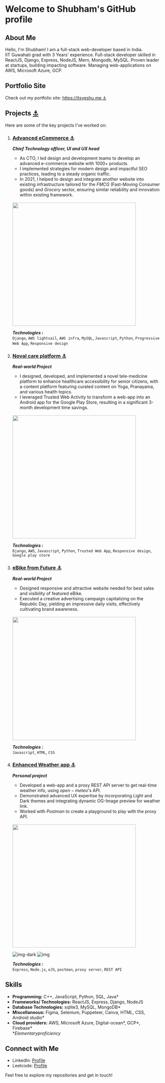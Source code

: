 # Welcome to Shubham's GitHub profile

## About Me

Hello, I'm Shubham! I am a full-stack web-developer based in India.<br/>
IIT Guwahati grad with 3 Years' experience. Full-stack developer skilled in ReactJS, Django, Express, NodeJS, Mern, Mongodb, MySQL. Proven leader at startups, building impacting software. Managing web-applications on AWS, Microsoft Azure, GCP.

## Portfolio Site

Check out my portfolio site: [https://itsyeshu.me ⚓](https://itsyeshu.me)

## Projects [⚓](https://itsyeshu.me/projects/)

Here are some of the key projects I've worked on:

1. ### [Advanced eCommerce ⚓](https://itsyeshu.me/projects/advanced-ecommerce)
    ***Chief Technology officer, UI and UX head***
   
   - As CTO, I led design and development teams to develop an advanced e-commerce website with 1000+ products.
   - I implemented strategies for modern design and impactful SEO practices, leading to a steady organic traffic.
   - In 2021, I helped to design and integrate another website into existing infrastructure tailored for the $FMCG$ (Fast-Moving Consumer goods) and $Grocery$ sector, ensuring similar reliability and innovation within existing framework.

   <br/>
   <img src="https://github.com/itsyeshu/itsyeshu/assets/128498272/e7adbf6f-5e76-41f6-972b-a0b23bebf93d"  width="400px" />

    ***Technologies :***<br/>
    `Django`, `AWS lightsail`, `AWS infra`, `MySQL`, `Javascript`, `Python`, `Progressive Web App`, `Responsive design`
3. ### [Noval care platform ⚓](https://itsyeshu.me/projects/noval-care-platform/)
    ***Real-world Project***

   - I designed, developed, and implemented a novel tele-medicine platform to enhance healthcare accessibility for senior citizens, with a content platform featuring curated content on Yoga, Pranayama, and various health topics.
   - I leveraged Trusted Web Activity to transform a web-app into an Android app for the Google Play Store, resulting in a significant 3-month development time savings.

    <br/>
    <img src="https://github.com/itsyeshu/itsyeshu/assets/128498272/09012c19-daf5-4c99-b187-ce97e8e1c46b"  width="400px">
   
    ***Technologies :***<br/>
    `Django`, `AWS`, `Javascript`, `Python`, `Trusted Web App`, `Responsive design`, `Google play store`
5. ### [eBike from Future ⚓](https://itsyeshu.me/projects/ebike-from-future/)
    ***Real-world Project***
   
   - Designed responsive and attractive website needed for best sales and visibility of featured eBike.
   - Executed a creative advertising campaign capitalizing on the Republic Day, yielding an impressive daily visits, effectively cultivating brand awareness.
   <br/>
   <img src="https://github.com/itsyeshu/itsyeshu/assets/128498272/d485341f-562e-4a7a-a745-f1f850ae76a2" width="400px" />

    ***Technologies :***<br/>
    `Javascript`, `HTML`, `CSS`

7. ### [Enhanced Weather app ⚓](https://itsyeshu.me/projects/weather-app/)
    ***Personal project***
   
   - Developed a web-app and a proxy REST API server to get real-time weather info, using $open-meteo$'s API.
   - Demonstrated advanced UX expertise by incorporating Light and Dark themes and integrating dynamic OG-Image preview for weather link.
   - Worked with $Postman$ to create a playground to play with the proxy API.
   
   <br/>
   <img src="https://github.com/itsyeshu/itsyeshu/assets/128498272/dd59745e-b56f-40ad-951a-26f92937d4b8" width="400px" />

   ![img-dark](https://github.com/itsyeshu/itsyeshu/assets/128498272/9328fd39-3a38-4e06-be31-79154b5e24e8)
   ![img](https://github.com/itsyeshu/itsyeshu/assets/128498272/d50de503-80c8-4e04-8ad9-566a7fb80912)

    ***Technologies :***<br/>
    `Express`, `Node.js`, `eJS`, `postman`, `proxy server`, `REST API`

## Skills
  - **Programming:** C++, JavaScript, Python, SQL, Java*
  - **Frameworks/ Technologies:** ReactJS, Express, Django, NodeJS
  - **Database Technologies:** sqlite3, MySQL, MongoDB*
  - **Miscellaneous:** Figma, Selenium, Puppeteer, Canva, HTML, CSS, Android studio*
  - **Cloud providers:** AWS, Microsoft Azure, Digital-ocean*, GCP*, Firebase* <br/>
    $* Elementary proficiency$

## Connect with Me

- LinkedIn: [Profile](https://www.linkedin.com/in/itsyeshu/)
- Leetcode: [Profile](https://leetcode.com/itsyeshu/)

Feel free to explore my repositories and get in touch!
